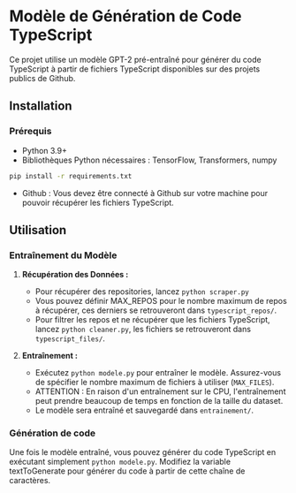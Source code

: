 # Modèle de Génération de Code TypeScript

Ce projet utilise un modèle GPT-2 pré-entraîné pour générer du code TypeScript à partir de fichiers TypeScript disponibles sur des projets publics de Github.

## Installation

### Prérequis

- Python 3.9+
- Bibliothèques Python nécessaires : TensorFlow, Transformers, numpy

```bash
pip install -r requirements.txt
```
- Github : Vous devez être connecté à Github sur votre machine pour pouvoir récupérer les fichiers TypeScript.

## Utilisation

### Entraînement du Modèle

1. **Récupération des Données :**
   - Pour récupérer des repositories, lancez `python scraper.py`
   - Vous pouvez définir MAX_REPOS pour le nombre maximum de repos à récupérer, ces derniers se retrouveront dans `typescript_repos/`.
   - Pour filtrer les repos et ne récupérer que les fichiers TypeScript, lancez `python cleaner.py`, les fichiers se retrouveront dans `typescript_files/`.

2. **Entraînement :**
   - Exécutez `python modele.py` pour entraîner le modèle. Assurez-vous de spécifier le nombre maximum de fichiers à utiliser (`MAX_FILES`).
   - ATTENTION : En raison d'un entraînement sur le CPU, l'entraînement peut prendre beaucoup de temps en fonction de la taille du dataset.
   - Le modèle sera entraîné et sauvegardé dans `entrainement/`.

### Génération de code

Une fois le modèle entraîné, vous pouvez générer du code TypeScript en exécutant simplement `python modele.py`. Modifiez la variable textToGenerate pour générer du code à partir de cette chaîne de caractères.